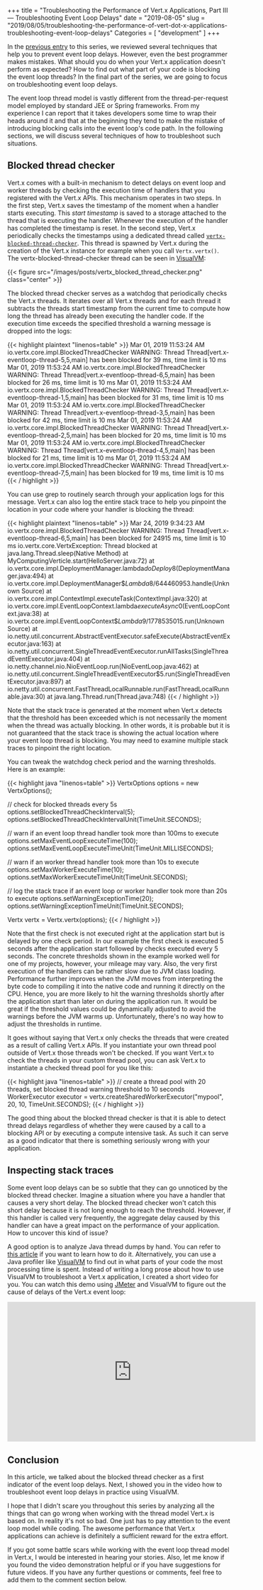 +++
title = "Troubleshooting the Performance of Vert.x Applications, Part III — Troubleshooting Event Loop Delays"
date = "2019-08-05"
slug = "2019/08/05/troubleshooting-the-performance-of-vert-dot-x-applications-troubleshooting-event-loop-delays"
Categories = [ "development" ]
+++

In the [previous entry](/blog/2019/07/22/troubleshooting-the-performance-of-vert-dot-x-applications-preventing-event-loop-delays/) to this series, we reviewed several techniques that help you to prevent event loop delays. However, even the best programmer makes mistakes. What should you do when your Vert.x application doesn't perform as expected? How to find out what part of your code is blocking the event loop threads? In the final part of the series, we are going to focus on troubleshooting event loop delays.

<!--more-->

The event loop thread model is vastly different from the thread-per-request model employed by standard JEE or Spring frameworks. From my experience I can report that it takes developers some time to wrap their heads around it and that at the beginning they tend to make the mistake of introducing blocking calls into the event loop's code path. In the following sections, we will discuss several techniques of how to troubleshoot such situations.

## Blocked thread checker

Vert.x comes with a built-in mechanism to detect delays on event loop and worker threads by checking the execution time of handlers that you registered with the Vert.x APIs. This mechanism operates in two steps. In the first step, Vert.x saves the timestamp of the moment when a handler starts executing. This *start timestamp* is saved to a storage attached to the thread that is executing the handler. Whenever the execution of the handler has completed the timestamp is reset. In the second step, Vert.x periodically checks the timestamps using a dedicated thread called [`vertx-blocked-thread-checker`](https://github.com/eclipse-vertx/vert.x/blob/master/src/main/java/io/vertx/core/impl/BlockedThreadChecker.java). This thread is spawned by Vert.x during the creation of the Vert.x instance for example when you call `Vertx.vertx()`. The vertx-blocked-thread-checker thread can be seen in [VisualVM](https://visualvm.github.io/):

{{< figure src="/images/posts/vertx_blocked_thread_checker.png" class="center" >}}

The blocked thread checker serves as a watchdog that periodically checks the Vert.x threads. It iterates over all Vert.x threads and for each thread it subtracts the threads start timestamp from the current time to compute how long the thread has already been executing the handler code. If the execution time exceeds the specified threshold a warning message is dropped into the logs:

{{< highlight plaintext "linenos=table" >}}
Mar 01, 2019 11:53:24 AM io.vertx.core.impl.BlockedThreadChecker
WARNING: Thread Thread[vert.x-eventloop-thread-5,5,main] has been blocked for 39 ms, time limit is 10 ms
Mar 01, 2019 11:53:24 AM io.vertx.core.impl.BlockedThreadChecker
WARNING: Thread Thread[vert.x-eventloop-thread-6,5,main] has been blocked for 26 ms, time limit is 10 ms
Mar 01, 2019 11:53:24 AM io.vertx.core.impl.BlockedThreadChecker
WARNING: Thread Thread[vert.x-eventloop-thread-1,5,main] has been blocked for 31 ms, time limit is 10 ms
Mar 01, 2019 11:53:24 AM io.vertx.core.impl.BlockedThreadChecker
WARNING: Thread Thread[vert.x-eventloop-thread-3,5,main] has been blocked for 42 ms, time limit is 10 ms
Mar 01, 2019 11:53:24 AM io.vertx.core.impl.BlockedThreadChecker
WARNING: Thread Thread[vert.x-eventloop-thread-2,5,main] has been blocked for 20 ms, time limit is 10 ms
Mar 01, 2019 11:53:24 AM io.vertx.core.impl.BlockedThreadChecker
WARNING: Thread Thread[vert.x-eventloop-thread-4,5,main] has been blocked for 21 ms, time limit is 10 ms
Mar 01, 2019 11:53:24 AM io.vertx.core.impl.BlockedThreadChecker
WARNING: Thread Thread[vert.x-eventloop-thread-7,5,main] has been blocked for 19 ms, time limit is 10 ms
{{< / highlight >}}

You can use grep to routinely search through your application logs for this message. Vert.x can also log the entire stack trace to help you pinpoint the location in your code where your handler is blocking the thread:

{{< highlight plaintext "linenos=table" >}}
Mar 24, 2019 9:34:23 AM io.vertx.core.impl.BlockedThreadChecker
WARNING: Thread Thread[vert.x-eventloop-thread-6,5,main] has been blocked for 24915 ms, time limit is 10 ms
io.vertx.core.VertxException: Thread blocked
        at java.lang.Thread.sleep(Native Method)
        at MyComputingVerticle.start(HelloServer.java:72)
        at io.vertx.core.impl.DeploymentManager.lambda$doDeploy$8(DeploymentManager.java:494)
        at io.vertx.core.impl.DeploymentManager$$Lambda$8/644460953.handle(Unknown Source)
        at io.vertx.core.impl.ContextImpl.executeTask(ContextImpl.java:320)
        at io.vertx.core.impl.EventLoopContext.lambda$executeAsync$0(EventLoopContext.java:38)
        at io.vertx.core.impl.EventLoopContext$$Lambda$9/1778535015.run(Unknown Source)
        at io.netty.util.concurrent.AbstractEventExecutor.safeExecute(AbstractEventExecutor.java:163)
        at io.netty.util.concurrent.SingleThreadEventExecutor.runAllTasks(SingleThreadEventExecutor.java:404)
        at io.netty.channel.nio.NioEventLoop.run(NioEventLoop.java:462)
        at io.netty.util.concurrent.SingleThreadEventExecutor$5.run(SingleThreadEventExecutor.java:897)
        at io.netty.util.concurrent.FastThreadLocalRunnable.run(FastThreadLocalRunnable.java:30)
        at java.lang.Thread.run(Thread.java:748)
{{< / highlight >}}

Note that the stack trace is generated at the moment when Vert.x detects that the threshold has been exceeded which is not necessarily the moment when the thread was actually blocking. In other words, it is probable but it is not guaranteed that the stack trace is showing the actual location where your event loop thread is blocking. You may need to examine multiple stack traces to pinpoint the right location.

You can tweak the watchdog check period and the warning thresholds. Here is an example:

{{< highlight java "linenos=table" >}}
VertxOptions options = new VertxOptions();

// check for blocked threads every 5s
options.setBlockedThreadCheckInterval(5);
options.setBlockedThreadCheckIntervalUnit(TimeUnit.SECONDS);

// warn if an event loop thread handler took more than 100ms to execute
options.setMaxEventLoopExecuteTime(100);
options.setMaxEventLoopExecuteTimeUnit(TimeUnit.MILLISECONDS);

// warn if an worker thread handler took more than 10s to execute
options.setMaxWorkerExecuteTime(10);
options.setMaxWorkerExecuteTimeUnit(TimeUnit.SECONDS);

 // log the stack trace if an event loop or worker handler took more than 20s to execute
options.setWarningExceptionTime(20);
options.setWarningExceptionTimeUnit(TimeUnit.SECONDS);

Vertx vertx = Vertx.vertx(options);
{{< / highlight >}}

Note that the first check is not executed right at the application start but is delayed by one check period. In our example the first check is executed 5 seconds after the application start followed by checks executed every 5 seconds. The concrete thresholds shown in the example worked well for one of my projects, however, your mileage may vary.  Also, the very first execution of the handlers can be rather slow due to JVM class loading. Performance further improves when the JVM moves from interpreting the byte code to compiling it into the native code and running it directly on the CPU. Hence, you are more likely to hit the warning thresholds shortly after the application start than later on during the application run. It would be great if the threshold values could be dynamically adjusted to avoid the warnings before the JVM warms up. Unfortunately, there's no way how to adjust the thresholds in runtime.

It goes without saying that Vert.x only checks the threads that were created as a result of calling Vert.x APIs. If you instantiate your own thread pool outside of Vert.x those threads won't be checked. If you want Vert.x to check the threads in your custom thread pool, you can ask Vert.x to instantiate a checked thread pool for you like this:

{{< highlight java "linenos=table" >}}
// create a thread pool with 20 threads, set blocked thread warning threshold to 10 seconds
WorkerExecutor executor = vertx.createSharedWorkerExecutor("mypool", 20, 10, TimeUnit.SECONDS);
{{< / highlight >}}

The good thing about the blocked thread checker is that it is able to detect thread delays regardless of whether they were caused by a call to a blocking API or by executing a compute intensive task. As such it can serve as a good indicator that there is something seriously wrong with your application.

## Inspecting stack traces

Some event loop delays can be so subtle that they can go unnoticed by the blocked thread checker. Imagine a situation where you have a handler that causes a very short delay.  The blocked thread checker won't catch this short delay because it is not long enough to reach the threshold. However, if this handler is called very frequently, the aggregate delay caused by this handler can have a great impact on the performance of your application. How to uncover this kind of issue?

A good option is to analyze Java thread dumps by hand. You can refer to [this article](https://dzone.com/articles/how-analyze-java-thread-dumps) if you want to learn how to do it. Alternatively, you can use a Java profiler like [VisualVM](https://visualvm.github.io/) to find out in what parts of your code the most processing time is spent. Instead of writing a long prose about how to use VisualVM to troubleshoot a Vert.x application, I created a short video for you. You can watch this demo using [JMeter](https://jmeter.apache.org/) and VisualVM to figure out the cause of delays of the Vert.x event loop:

<div style="text-align:center;">
  <iframe width="560" height="315" src="https://www.youtube.com/embed/xxLVQMssLCk" frameborder="0" allow="accelerometer; autoplay; encrypted-media; gyroscope; picture-in-picture" allowfullscreen></iframe>
</div>

## Conclusion

In this article, we talked about the blocked thread checker as a first indicator of the event loop delays. Next, I showed you in the video how to troubleshoot event loop delays in practice using VisualVM.

I hope that I didn't scare you throughout this series by analyzing all the things that can go wrong when working with the thread model Vert.x is based on. In reality it's not so bad. One just has to pay attention to the event loop model while coding. The awesome performance that Vert.x applications can achieve is definitely a sufficient reward for the extra effort.

If you got some battle scars while working with the event loop thread model in Vert.x, I would be interested in hearing your stories. Also, let me know if you found the video demonstration helpful or if you have suggestions for future videos. If you have any further questions or comments, feel free to add them to the comment section below.
